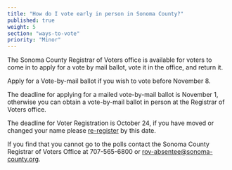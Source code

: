 ```yaml
---
title: "How do I vote early in person in Sonoma County?"
published: true
weight: 5
section: "ways-to-vote"
priority: "Minor"
---
```


The Sonoma County Registrar of Voters office is available for voters to come in to apply for a vote by mail ballot, vote it in the office, and return it.  

Apply for a Vote-by-mail ballot if you wish to vote before November 8.  

The deadline for applying for a mailed vote-by-mail ballot is November 1, otherwise you can obtain a vote-by-mail ballot in person at the Registrar of Voters office.  

The deadline for Voter Registration is October 24, if you have moved or changed your name please [re-register](http://registertovote.ca.gov/) by this date.  

If you find that you cannot go to the polls contact the Sonoma County Registrar of Voters Office at 707-565-6800 or [rov-absentee@sonoma-county.org](mailto:rov-absentee@sonoma-county.org).  
